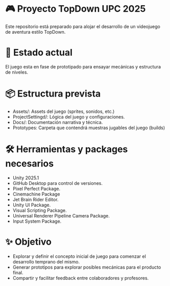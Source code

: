 # 🎮 Proyecto TopDown UPC 2025

Este repositorio está preparado para alojar el desarrollo de un videojuego de aventura estilo TopDown.

# 🧪 Estado actual
El juego esta en fase de prototipado para ensayar mecánicas y estructura de niveles.

# 📦 Estructura prevista
- Assets/: Assets del juego (sprites, sonidos, etc.)
- ProjectSettingd/: Lógica del juego y configuraciones.
- Docs/: Documentación narrativa y técnica.
- Prototypes: Carpeta que contendrá muestras jugables del juego (builds)

# 🛠️ Herramientas y packages necesarios
- Unity 2025.1
- GitHub Desktop para control de versiones.
- Pixel Perfect Package.
- Cinemachine Package
- Jet Brain Rider Editor.
- Unity UI Package.
- Visual Scripting Package.
- Universal Renderer Pipeline Camera Package.
- Input System Package.

# ✨ Objetivo
- Explorar y definir el concepto inicial de juego para comenzar el desarrollo temprano del mismo.
- Generar prototipos para explorar posibles mecánicas para el producto final.
- Compartir y facilitar feedback entre colaboradores y profesores.
